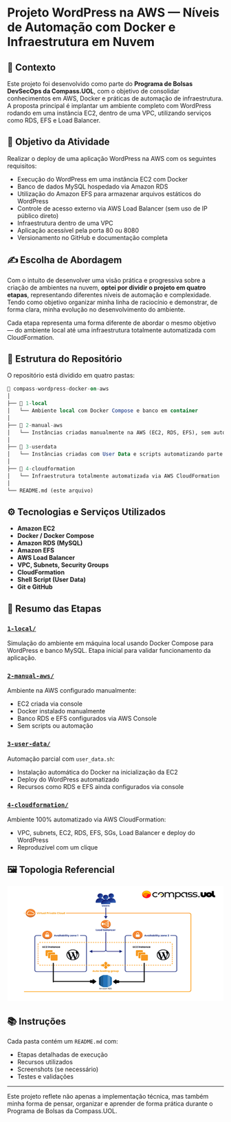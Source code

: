 # Projeto WordPress na AWS — Níveis de Automação com Docker e Infraestrutura em Nuvem

## 🧭 Contexto

Este projeto foi desenvolvido como parte do **Programa de Bolsas DevSecOps da Compass.UOL**, com o objetivo de consolidar conhecimentos em AWS, Docker e práticas de automação de infraestrutura. A proposta principal é implantar um ambiente completo com WordPress rodando em uma instância EC2, dentro de uma VPC, utilizando serviços como RDS, EFS e Load Balancer.

## 🎯 Objetivo da Atividade

Realizar o deploy de uma aplicação WordPress na AWS com os seguintes requisitos:

- Execução do WordPress em uma instância EC2 com Docker
- Banco de dados MySQL hospedado via Amazon RDS
- Utilização do Amazon EFS para armazenar arquivos estáticos do WordPress
- Controle de acesso externo via AWS Load Balancer (sem uso de IP público direto)
- Infraestrutura dentro de uma VPC
- Aplicação acessível pela porta 80 ou 8080
- Versionamento no GitHub e documentação completa

## ✍️ Escolha de Abordagem

Com o intuito de desenvolver uma visão prática e progressiva sobre a criação de ambientes na nuvem, **optei por dividir o projeto em quatro etapas**, representando diferentes níveis de automação e complexidade. Tendo como objetivo organizar minha linha de raciocínio e demonstrar, de forma clara, minha evolução no desenvolvimento do ambiente.

Cada etapa representa uma forma diferente de abordar o mesmo objetivo — do ambiente local até uma infraestrutura totalmente automatizada com CloudFormation.

## 📁 Estrutura do Repositório

O repositório está dividido em quatro pastas:

```sql
📁 compass-wordpress-docker-on-aws
│
├── 📁 1-local
│   └── Ambiente local com Docker Compose e banco em container
│
├── 📁 2-manual-aws
│   └── Instâncias criadas manualmente na AWS (EC2, RDS, EFS), sem automação
│
├── 📁 3-userdata
│   └── Instâncias criadas com User Data e scripts automatizando parte da configuração
│
├── 📁 4-cloudformation
│   └── Infraestrutura totalmente automatizada via AWS CloudFormation
│
└── README.md (este arquivo)
```

## ⚙️ Tecnologias e Serviços Utilizados

- **Amazon EC2**
- **Docker / Docker Compose**
- **Amazon RDS (MySQL)**
- **Amazon EFS**
- **AWS Load Balancer**
- **VPC, Subnets, Security Groups**
- **CloudFormation**
- **Shell Script (User Data)**
- **Git e GitHub**

## 📄 Resumo das Etapas

### [`1-local/`](./1-local/README.md)
Simulação do ambiente em máquina local usando Docker Compose para WordPress e banco MySQL. Etapa inicial para validar funcionamento da aplicação.

### [`2-manual-aws/`](./2-manual-aws/README.md)
Ambiente na AWS configurado manualmente:
- EC2 criada via console
- Docker instalado manualmente
- Banco RDS e EFS configurados via AWS Console
- Sem scripts ou automação

### [`3-user-data/`](./3-user-data/README.md)
Automação parcial com `user_data.sh`:
- Instalação automática do Docker na inicialização da EC2
- Deploy do WordPress automatizado
- Recursos como RDS e EFS ainda configurados via console

### [`4-cloudformation/`](./4-cloudformation/README.md)
Ambiente 100% automatizado via AWS CloudFormation:
- VPC, subnets, EC2, RDS, EFS, SGs, Load Balancer e deploy do WordPress
- Reproduzível com um clique

## 🖼️ Topologia Referencial

<img src="topologia.png" alt="Topologia do Projeto">

## 📚 Instruções

Cada pasta contém um `README.md` com:
- Etapas detalhadas de execução
- Recursos utilizados
- Screenshots (se necessário)
- Testes e validações

---

Este projeto reflete não apenas a implementação técnica, mas também minha forma de pensar, organizar e aprender de forma prática durante o Programa de Bolsas da Compass.UOL.